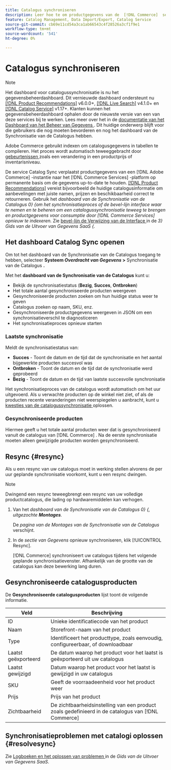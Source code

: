 ```yaml
---
title: Catalogus synchroniseren
description: Leer hoe te om productgegevens van de  [!DNL Commerce]  server naar  [!DNL Commerce Services] uit te voeren.
feature: Catalog Management, Data Import/Export, Catalog Service
source-git-commit: cb69e11cd54a3ca1ab66543c4f28526a3cf1f9e1
workflow-type: tm+mt
source-wordcount: '541'
ht-degree: 0%

---
```



# Catalogus synchroniseren

>[!NOTE]
>
> Het dashboard voor catalogussynchronisatie is nu het gegevensbeheerdashboard. Dit vernieuwde dashboard ondersteunt nu [[!DNL Product Recommendations]](../product-recommendations/guide-overview.md) v6.0.0+, [[!DNL Live Search]](../live-search/overview.md) v4.1.0+ en [[!DNL Catalog Service]](../catalog-service/overview.md) v1.17+. Klanten kunnen het gegevensbeheerdashboard ophalen door de nieuwste versie van een van deze services bij te werken. Lees meer over het in de [ documentatie van het Dashboard van het Beheer van Gegevens ](https://experienceleague.adobe.com/docs/commerce-admin/systems/data-transfer/data-dashboard.html). Dit huidige onderwerp blijft voor die gebruikers die nog moeten bevorderen en nog het dashboard van de Synchronisatie van de Catalogus hebben.

Adobe Commerce gebruikt indexen om catalogusgegevens in tabellen te compileren. Het proces wordt automatisch teweeggebracht door [ gebeurtenissen ](https://experienceleague.adobe.com/docs/commerce-admin/systems/tools/index-management.html#events-that-trigger-full-reindexing) zoals een verandering in een productprijs of inventarisniveau.

De service Catalog Sync verplaatst productgegevens van een [!DNL Adobe Commerce] -instantie naar het [!DNL Commerce Services] -platform op permanente basis om de gegevens up-to-date te houden. [[!DNL Product Recommendations]](/help/product-recommendations/overview.md) vereist bijvoorbeeld de huidige catalogusinformatie om aanbevelingen met juiste namen, prijzen en beschikbaarheid correct te retourneren. Gebruik het _dashboard van de Synchronisatie van de Catalogus 0} {om het synchronisatieproces of de bevel-lijn interface waar te nemen en te beheren om een catalogussynchronisatie teweeg te brengen en productgegevens voor consumptie door [!DNL Commerce Services] opnieuw te indexeren._ Zie [ bevel-lijn de Verwijzing van de Interface ](../data-export/data-export-cli-commands.md) in de _3} Gids van de Uitvoer van Gegevens SaaS {._

## Het dashboard Catalog Sync openen

Om tot het dashboard van de Synchronisatie van de Catalogus toegang te hebben, selecteer **Systeem _Overdracht van Gegevens_ >** Synchronisatie van de Catalogus **.**

Met het **dashboard van de Synchronisatie van de Catalogus** kunt u:

- Bekijk de synchronisatiestatus (**Bezig**, **Succes**, **Ontbroken**)
- Het totale aantal gesynchroniseerde producten weergeven
- Gesynchroniseerde producten zoeken om hun huidige status weer te geven
- Catalogus zoeken op naam, SKU, enz.
- Gesynchroniseerde productgegevens weergeven in JSON om een synchronisatieverschil te diagnosticeren
- Het synchronisatieproces opnieuw starten

### Laatste synchronisatie

Meldt de synchronisatiestatus van:

- **Succes** - Toont de datum en de tijd dat de synchronisatie en het aantal bijgewerkte producten succesvol was
- **Ontbroken** - Toont de datum en de tijd dat de synchronisatie werd geprobeerd
- **Bezig** - Toont de datum en de tijd van laatste succesvolle synchronisatie

Het synchronisatieproces van de catalogus wordt automatisch om het uur uitgevoerd. Als u verwachte producten op de winkel niet ziet, of als de producten recente veranderingen niet weerspiegelen u aanbracht, kunt u [ kwesties van de catalogussynchronisatie ](#resolvesync) oplossen.

### Gesynchroniseerde producten

Hiermee geeft u het totale aantal producten weer dat is gesynchroniseerd vanuit de catalogus van [!DNL Commerce] . Na de eerste synchronisatie moeten alleen gewijzigde producten worden gesynchroniseerd.

## Resync {#resync}

Als u een resync van uw catalogus moet in werking stellen alvorens de per uur geplande synchronisatie voorkomt, kunt u een resync dwingen.

>[!NOTE]
>
> Dwingend een resync teweegbrengt een resync van uw volledige productcatalogus, die lading op hardwaremiddelen kan verhogen.

1. Van het _dashboard van de Synchronisatie van de Catalogus 0} {, uitgezochte **Montages**._

   De _pagina van de Montages van de Synchronisatie van de Catalogus_ verschijnt.

1. In de _sectie van Gegevens_ opnieuw synchroniseren, klik [!UICONTROL Resync].

   [!DNL Commerce] synchroniseert uw catalogus tijdens het volgende geplande synchronisatievenster. Afhankelijk van de grootte van de catalogus kan deze bewerking lang duren.

## Gesynchroniseerde catalogusproducten

De **Gesynchroniseerde catalogusproducten** lijst toont de volgende informatie.

| Veld | Beschrijving |
|---|---|
| ID | Unieke identificatiecode van het product |
| Naam | Storefront-naam van het product |
| Type | Identificeert het producttype, zoals eenvoudig, configureerbaar, of downloadbaar |
| Laatst geëxporteerd | De datum waarop het product voor het laatst is geëxporteerd uit uw catalogus |
| Laatst gewijzigd | Datum waarop het product voor het laatst is gewijzigd in uw catalogus |
| SKU | Geeft de voorraadeenheid voor het product weer |
| Prijs | Prijs van het product |
| Zichtbaarheid | De zichtbaarheidsinstelling van een product zoals gedefinieerd in de catalogus van [!DNL Commerce] |

## Synchronisatieproblemen met catalogi oplossen {#resolvesync}

Zie [ Logboeken en het oplossen van problemen ](../data-export/troubleshooting-logging.md#troubleshooting) in de _Gids van de Uitvoer van Gegevens SaaS_.
